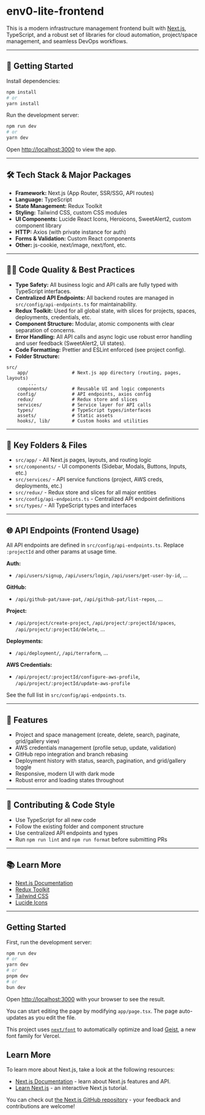 # env0-lite-frontend

This is a modern infrastructure management frontend built with [Next.js](https://nextjs.org), TypeScript, and a robust set of libraries for cloud automation, project/space management, and seamless DevOps workflows.

---

## 🚀 Getting Started

Install dependencies:

```bash
npm install
# or
yarn install
```

Run the development server:

```bash
npm run dev
# or
yarn dev
```

Open [http://localhost:3000](http://localhost:3000) to view the app.

---

## 🛠️ Tech Stack & Major Packages

- **Framework:** Next.js (App Router, SSR/SSG, API routes)
- **Language:** TypeScript
- **State Management:** Redux Toolkit
- **Styling:** Tailwind CSS, custom CSS modules
- **UI Components:** Lucide React Icons, Heroicons, SweetAlert2, custom component library
- **HTTP:** Axios (with private instance for auth)
- **Forms & Validation:** Custom React components
- **Other:** js-cookie, next/image, next/font, etc.

---

## 🧑‍💻 Code Quality & Best Practices

- **Type Safety:** All business logic and API calls are fully typed with TypeScript interfaces.
- **Centralized API Endpoints:** All backend routes are managed in `src/config/api-endpoints.ts` for maintainability.
- **Redux Toolkit:** Used for all global state, with slices for projects, spaces, deployments, credentials, etc.
- **Component Structure:** Modular, atomic components with clear separation of concerns.
- **Error Handling:** All API calls and async logic use robust error handling and user feedback (SweetAlert2, UI states).
- **Code Formatting:** Prettier and ESLint enforced (see project config).
- **Folder Structure:**

```
src/
	app/                # Next.js app directory (routing, pages, layouts)
		...
	components/         # Reusable UI and logic components
	config/             # API endpoints, axios config
	redux/              # Redux store and slices
	services/           # Service layer for API calls
	types/              # TypeScript types/interfaces
	assets/             # Static assets
	hooks/, lib/        # Custom hooks and utilities
```

---

## 📁 Key Folders & Files

- `src/app/` - All Next.js pages, layouts, and routing logic
- `src/components/` - UI components (Sidebar, Modals, Buttons, Inputs, etc.)
- `src/services/` - API service functions (project, AWS creds, deployments, etc.)
- `src/redux/` - Redux store and slices for all major entities
- `src/config/api-endpoints.ts` - Centralized API endpoint definitions
- `src/types/` - All TypeScript types and interfaces

---

## 🌐 API Endpoints (Frontend Usage)

All API endpoints are defined in `src/config/api-endpoints.ts`. Replace `:projectId` and other params at usage time.

**Auth:**
- `/api/users/signup`, `/api/users/login`, `/api/users/get-user-by-id`, ...

**GitHub:**
- `/api/github-pat/save-pat`, `/api/github-pat/list-repos`, ...

**Project:**
- `/api/project/create-project`, `/api/project/:projectId/spaces`, `/api/project/:projectId/delete`, ...

**Deployments:**
- `/api/deployment/`, `/api/terraform`, ...

**AWS Credentials:**
- `/api/project/:projectId/configure-aws-profile`, `/api/project/:projectId/update-aws-profile`

See the full list in `src/config/api-endpoints.ts`.

---

## 🧩 Features

- Project and space management (create, delete, search, paginate, grid/gallery view)
- AWS credentials management (profile setup, update, validation)
- GitHub repo integration and branch rebasing
- Deployment history with status, search, pagination, and grid/gallery toggle
- Responsive, modern UI with dark mode
- Robust error and loading states throughout

---

## 📝 Contributing & Code Style

- Use TypeScript for all new code
- Follow the existing folder and component structure
- Use centralized API endpoints and types
- Run `npm run lint` and `npm run format` before submitting PRs

---

## 📚 Learn More

- [Next.js Documentation](https://nextjs.org/docs)
- [Redux Toolkit](https://redux-toolkit.js.org/)
- [Tailwind CSS](https://tailwindcss.com/)
- [Lucide Icons](https://lucide.dev/)

---


## Getting Started

First, run the development server:

```bash
npm run dev
# or
yarn dev
# or
pnpm dev
# or
bun dev
```

Open [http://localhost:3000](http://localhost:3000) with your browser to see the result.

You can start editing the page by modifying `app/page.tsx`. The page auto-updates as you edit the file.

This project uses [`next/font`](https://nextjs.org/docs/app/building-your-application/optimizing/fonts) to automatically optimize and load [Geist](https://vercel.com/font), a new font family for Vercel.

## Learn More

To learn more about Next.js, take a look at the following resources:

- [Next.js Documentation](https://nextjs.org/docs) - learn about Next.js features and API.
- [Learn Next.js](https://nextjs.org/learn) - an interactive Next.js tutorial.

You can check out [the Next.js GitHub repository](https://github.com/vercel/next.js) - your feedback and contributions are welcome!

